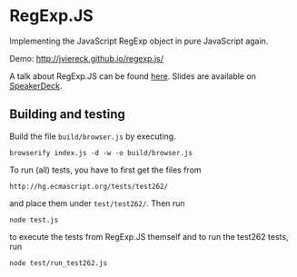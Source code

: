 RegExp.JS
=========

Implementing the JavaScript RegExp object in pure JavaScript again.

Demo: <http://jviereck.github.io/regexp.js/>

A talk about RegExp.JS can be found
[here](http://2013.jsconf.eu/speakers/julian-viereck-reimplement-regexp-in-javascript.html).
Slides are available on [SpeakerDeck](https://speakerdeck.com/jviereck/reimplement-regexp-in-javascript).

## Building and testing

Build the file `build/browser.js` by executing.

```
browserify index.js -d -w -o build/browser.js
```

To run (all) tests, you have to first get the files from

```
http://hg.ecmascript.org/tests/test262/
```

and place them under `test/test262/`. Then run

```
node test.js
```

to execute the tests from RegExp.JS themself and to run the test262 tests, run

```
node test/run_test262.js
```
